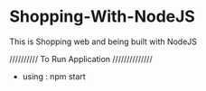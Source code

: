 # Shopping-With-NodeJS

This is Shopping web and being built with NodeJS

////////// To Run Application //////////////
 - using :  npm start
